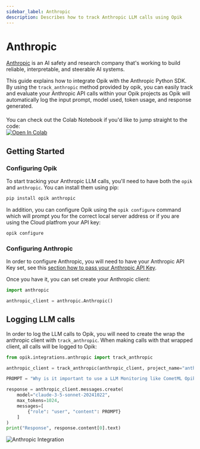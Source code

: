 ```yaml
---
sidebar_label: Anthropic
description: Describes how to track Anthropic LLM calls using Opik
---
```


# Anthropic

[Anthropic](https://www.anthropic.com/) is an AI safety and research company that's working to build reliable, interpretable, and steerable AI systems.

This guide explains how to integrate Opik with the Anthropic Python SDK. By using the `track_anthropic` method provided by opik, you can easily track and evaluate your Anthropic API calls within your Opik projects as Opik will automatically log the input prompt, model used, token usage, and response generated.

<div style="display: flex; align-items: center; flex-wrap: wrap; margin: 20px 0;">
  <span style="margin-right: 10px;">You can check out the Colab Notebook if you'd like to jump straight to the code:</span>
  <a href="https://colab.research.google.com/github/comet-ml/opik/blob/main/apps/opik-documentation/documentation/docs/cookbook/anthropic.ipynb" target="_blank" rel="noopener noreferrer">
    <img src="https://colab.research.google.com/assets/colab-badge.svg" alt="Open In Colab" style="vertical-align: middle;"/>
  </a>
</div>

## Getting Started

### Configuring Opik

To start tracking your Anthropic LLM calls, you'll need to have both the `opik` and `anthropic`. You can install them using pip:

```bash
pip install opik anthropic
```

In addition, you can configure Opik using the `opik configure` command which will prompt you for the correct local server address or if you are using the Cloud platfrom your API key:

```bash
opik configure
```

### Configuring Anthropic

In order to configure Anthropic, you will need to have your Anthropic API Key set, see this [section how to pass your Anthropic API Key](https://github.com/anthropics/anthropic-sdk-python?tab=readme-ov-file#usage).

Once you have it, you can set create your Anthropic client:

```python
import anthropic

anthropic_client = anthropic.Anthropic()
```

## Logging LLM calls

In order to log the LLM calls to Opik, you will need to create the wrap the anthropic client with `track_anthropic`. When making calls with that wrapped client, all calls will be logged to Opik:

```python
from opik.integrations.anthropic import track_anthropic

anthropic_client = track_anthropic(anthropic_client, project_name="anthropic-integration-demo")

PROMPT = "Why is it important to use a LLM Monitoring like CometML Opik tool that allows you to log traces and spans when working with Anthropic LLM Models?"

response = anthropic_client.messages.create(
    model="claude-3-5-sonnet-20241022",
    max_tokens=1024,
    messages=[
        {"role": "user", "content": PROMPT}
    ]
)
print("Response", response.content[0].text)
```

![Anthropic Integration](/img/cookbook/anthropic_trace_cookbook.png)

